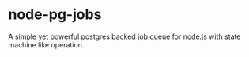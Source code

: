 node-pg-jobs
============

A simple yet powerful postgres backed job queue for node.js with state machine like operation.
